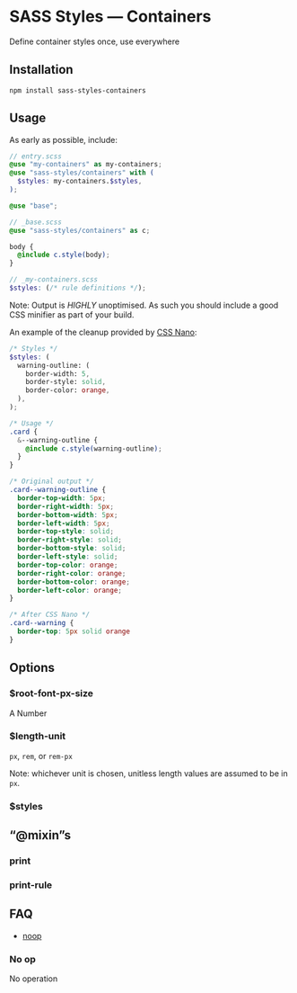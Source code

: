 # SASS Styles — Containers

Define container styles once, use everywhere

## Installation

```
npm install sass-styles-containers
```

## Usage

As early as possible, include:
```scss
// entry.scss
@use "my-containers" as my-containers;
@use "sass-styles/containers" with (
  $styles: my-containers.$styles,
);

@use "base";
```
```scss
// _base.scss
@use "sass-styles/containers" as c;

body {
  @include c.style(body);
}
```
```scss
// _my-containers.scss
$styles: (/* rule definitions */);
```

Note: Output is *HIGHLY* unoptimised. As such you should include a good CSS minifier as part of your build.

An example of the cleanup provided by [CSS Nano](https://cssnano.co):
```scss
/* Styles */
$styles: (
  warning-outline: (
    border-width: 5,
    border-style: solid,
    border-color: orange,
  ),
);

/* Usage */
.card {
  &--warning-outline {
    @include c.style(warning-outline);
  }
}

/* Original output */
.card--warning-outline {
  border-top-width: 5px;
  border-right-width: 5px;
  border-bottom-width: 5px;
  border-left-width: 5px;
  border-top-style: solid;
  border-right-style: solid;
  border-bottom-style: solid;
  border-left-style: solid;
  border-top-color: orange;
  border-right-color: orange;
  border-bottom-color: orange;
  border-left-color: orange;
}

/* After CSS Nano */
.card--warning {
  border-top: 5px solid orange
}
```


## Options

### $root-font-px-size

A Number

### $length-unit

`px`, `rem`, or `rem-px`

Note: whichever unit is chosen,
unitless length values are assumed to be in `px`.

### $styles


## “@mixin”s

### print

### print-rule


## FAQ

- [noop](#no-op)

### No op

No operation
